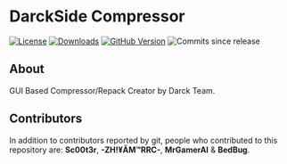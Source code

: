 # DarckSide Compressor

[![License](https://img.shields.io/github/license/0xOpsDev/DarckSide-Compressor)](COPYING)
[![Downloads](https://img.shields.io/github/downloads/0xOpsDev/DarckSide-Compressor/total)](https://github.com/0xOpsDev/DarckSide-Compressor/releases/latest)
[![GitHub Version](https://img.shields.io/github/v/release/0xOpsDev/DarckSide-Compressor)](https://github.com/0xOpsDev/DarckSide-Compressor/releases/latest)
![Commits since release](https://img.shields.io/github/commits-since/0xOpsDev/DarckSide-Compressor/latest/master)

## About
GUI Based Compressor/Repack Creator by Darck Team.

## Contributors
In addition to contributors reported by git, people who contributed to this repository are: **Sc00t3r**, **-ZH!¥ÃM™RRC-**, **MrGamerAI** & **BedBug**.
